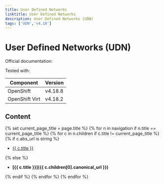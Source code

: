 ```yaml
---
title: User Defined Networks
linktitle: User Defined Networks
description: User Defined Networks (UDN)
tags: ['UDN','v4.18']
---
```

# User Defined Networks (UDN)

Official documentation:

Tested with:

|Component|Version|
|---|---|
|OpenShift|v4.18.8|
|OpenShift Virt|v4.18.2|

## Content

{% set current_page_title = page.title %}
{% for n in navigation if n.title == current_page_title %}
{% for c in n.children if c.title != current_page_title %}
{% if c.abs_url is string %}

- [{{ c.title }}]({{c.canonical_url}})

{% else %}

- **[{{ c.title }}]({{ c.children[0].canonical_url }})**

{% endif %}
{% endfor %}
{% endfor %}
